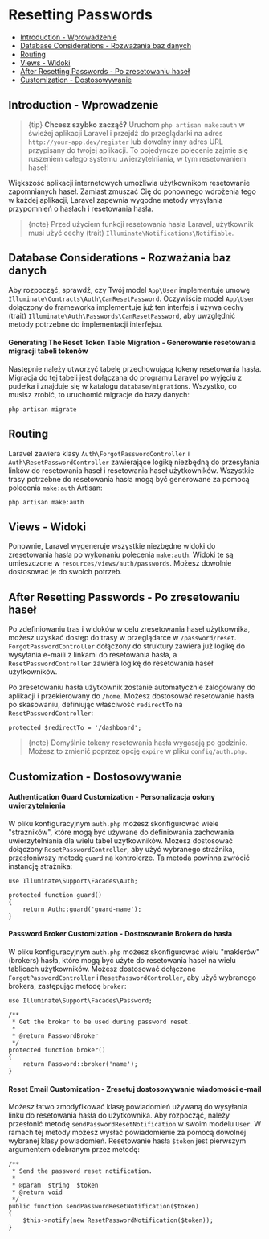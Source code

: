 # Resetting Passwords

- [Introduction - Wprowadzenie](#introduction)
- [Database Considerations - Rozważania baz danych](#resetting-database)
- [Routing](#resetting-routing)
- [Views - Widoki](#resetting-views)
- [After Resetting Passwords - Po zresetowaniu haseł](#after-resetting-passwords)
- [Customization - Dostosowywanie](#password-customization)

<a name="introduction"></a>
## Introduction - Wprowadzenie

> {tip} **Chcesz szybko zacząć?** Uruchom `php artisan make:auth` w świeżej aplikacji Laravel i przejdź do przeglądarki na adres `http://your-app.dev/register` lub dowolny inny adres URL przypisany do twojej aplikacji. To pojedyncze polecenie zajmie się ruszeniem całego systemu uwierzytelniania, w tym resetowaniem haseł!

Większość aplikacji internetowych umożliwia użytkownikom resetowanie zapomnianych haseł. Zamiast zmuszać Cię do ponownego wdrożenia tego w każdej aplikacji, Laravel zapewnia wygodne metody wysyłania przypomnień o hasłach i resetowania hasła.

> {note} Przed użyciem funkcji resetowania hasła Laravel, użytkownik musi użyć cechy (trait) `Illuminate\Notifications\Notifiable`.

<a name="resetting-database"></a>
## Database Considerations - Rozważania baz danych

Aby rozpocząć, sprawdź, czy Twój model `App\User` implementuje umowę `Illuminate\Contracts\Auth\CanResetPassword`. Oczywiście model `App\User` dołączony do frameworka implementuje już ten interfejs i używa cechy (trait) `Illuminate\Auth\Passwords\CanResetPassword`, aby uwzględnić metody potrzebne do implementacji interfejsu.

#### Generating The Reset Token Table Migration - Generowanie resetowania migracji tabeli tokenów

Następnie należy utworzyć tabelę przechowującą tokeny resetowania hasła. Migracja do tej tabeli jest dołączana do programu Laravel po wyjęciu z pudełka i znajduje się w katalogu `database/migrations`. Wszystko, co musisz zrobić, to uruchomić migracje do bazy danych:

    php artisan migrate

<a name="resetting-routing"></a>
## Routing

Laravel zawiera klasy `Auth\ForgotPasswordController` i `Auth\ResetPasswordController` zawierające logikę niezbędną do przesyłania linków do resetowania haseł i resetowania haseł użytkowników. Wszystkie trasy potrzebne do resetowania hasła mogą być generowane za pomocą polecenia `make:auth` Artisan:

    php artisan make:auth

<a name="resetting-views"></a>
## Views - Widoki

Ponownie, Laravel wygeneruje wszystkie niezbędne widoki do zresetowania hasła po wykonaniu polecenia `make:auth`. Widoki te są umieszczone w `resources/views/auth/passwords`. Możesz dowolnie dostosować je do swoich potrzeb.

<a name="after-resetting-passwords"></a>
## After Resetting Passwords - Po zresetowaniu haseł

Po zdefiniowaniu tras i widoków w celu zresetowania haseł użytkownika, możesz uzyskać dostęp do trasy w przeglądarce w `/password/reset`. `ForgotPasswordController` dołączony do struktury zawiera już logikę do wysyłania e-maili z linkami do resetowania hasła, a `ResetPasswordController` zawiera logikę do resetowania haseł użytkowników.

Po zresetowaniu hasła użytkownik zostanie automatycznie zalogowany do aplikacji i przekierowany do `/home`. Możesz dostosować resetowanie hasła po skasowaniu, definiując właściwość `redirectTo` na` ResetPasswordController`:

    protected $redirectTo = '/dashboard';

> {note} Domyślnie tokeny resetowania hasła wygasają po godzinie. Możesz to zmienić poprzez opcję `expire` w pliku `config/auth.php`.

<a name="password-customization"></a>
## Customization - Dostosowywanie

#### Authentication Guard Customization - Personalizacja osłony uwierzytelnienia

W pliku konfiguracyjnym `auth.php` możesz skonfigurować wiele "strażników", które mogą być używane do definiowania zachowania uwierzytelniania dla wielu tabel użytkowników. Możesz dostosować dołączony `ResetPasswordController`, aby użyć wybranego strażnika, przesłoniwszy metodę `guard` na kontrolerze. Ta metoda powinna zwrócić instancję strażnika:

    use Illuminate\Support\Facades\Auth;

    protected function guard()
    {
        return Auth::guard('guard-name');
    }

#### Password Broker Customization - Dostosowanie Brokera do hasła

W pliku konfiguracyjnym `auth.php` możesz skonfigurować wielu "maklerów" (brokers) hasła, które mogą być użyte do resetowania haseł na wielu tablicach użytkowników. Możesz dostosować dołączone `ForgotPasswordController` i `ResetPasswordController`, aby użyć wybranego brokera, zastępując metodę `broker`:

    use Illuminate\Support\Facades\Password;

    /**
     * Get the broker to be used during password reset.
     *
     * @return PasswordBroker
     */
    protected function broker()
    {
        return Password::broker('name');
    }

#### Reset Email Customization - Zresetuj dostosowywanie wiadomości e-mail

Możesz łatwo zmodyfikować klasę powiadomień używaną do wysyłania linku do resetowania hasła do użytkownika. Aby rozpocząć, należy przesłonić metodę `sendPasswordResetNotification` w swoim modelu `User`. W ramach tej metody możesz wysłać powiadomienie za pomocą dowolnej wybranej klasy powiadomień. Resetowanie hasła `$token` jest pierwszym argumentem odebranym przez metodę:

    /**
     * Send the password reset notification.
     *
     * @param  string  $token
     * @return void
     */
    public function sendPasswordResetNotification($token)
    {
        $this->notify(new ResetPasswordNotification($token));
    }

